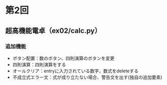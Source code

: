 # 第2回
## 超高機能電卓（ex02/calc.py）
### 追加機能
- ボタン配置：数のボタン、四則演算のボタンを変更
- 四則演算：四則演算をする
- オールクリア：entryに入力されている数字，数式をdeleteする
- 不成立式エラー文：式が成り立たない場合、警告文を出す(独自の追加要素)
